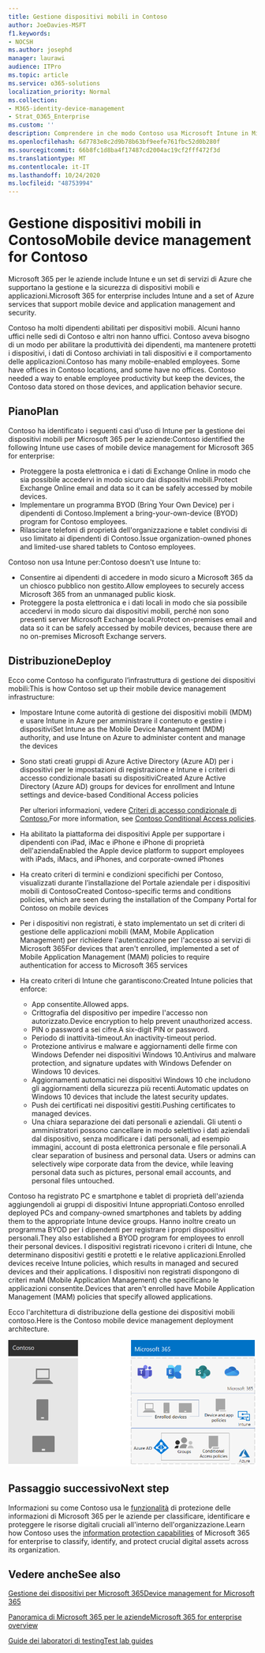 ```yaml
---
title: Gestione dispositivi mobili in Contoso
author: JoeDavies-MSFT
f1.keywords:
- NOCSH
ms.author: josephd
manager: laurawi
audience: ITPro
ms.topic: article
ms.service: o365-solutions
localization_priority: Normal
ms.collection:
- M365-identity-device-management
- Strat_O365_Enterprise
ms.custom: ''
description: Comprendere in che modo Contoso usa Microsoft Intune in Microsoft 365 per le aziende per gestire i dispositivi e le app in esecuzione su di essi.
ms.openlocfilehash: 6d7783e8c2d9b78b63bf9eefe761fbc52d0b280f
ms.sourcegitcommit: 66b8fc1d8ba4f17487cd2004ac19cf2fff472f3d
ms.translationtype: MT
ms.contentlocale: it-IT
ms.lasthandoff: 10/24/2020
ms.locfileid: "48753994"
---
```

# <a name="mobile-device-management-for-contoso"></a><span data-ttu-id="99343-103">Gestione dispositivi mobili in Contoso</span><span class="sxs-lookup"><span data-stu-id="99343-103">Mobile device management for Contoso</span></span>

<span data-ttu-id="99343-104">Microsoft 365 per le aziende include Intune e un set di servizi di Azure che supportano la gestione e la sicurezza di dispositivi mobili e applicazioni.</span><span class="sxs-lookup"><span data-stu-id="99343-104">Microsoft 365 for enterprise includes Intune and a set of Azure services that support mobile device and application management and security.</span></span>

<span data-ttu-id="99343-p101">Contoso ha molti dipendenti abilitati per dispositivi mobili. Alcuni hanno uffici nelle sedi di Contoso e altri non hanno uffici. Contoso aveva bisogno di un modo per abilitare la produttività dei dipendenti, ma mantenere protetti i dispositivi, i dati di Contoso archiviati in tali dispositivi e il comportamento delle applicazioni.</span><span class="sxs-lookup"><span data-stu-id="99343-p101">Contoso has many mobile-enabled employees. Some have offices in Contoso locations, and some have no offices. Contoso needed a way to enable employee productivity but keep the devices, the Contoso data stored on those devices, and application behavior secure.</span></span>

## <a name="plan"></a><span data-ttu-id="99343-108">Piano</span><span class="sxs-lookup"><span data-stu-id="99343-108">Plan</span></span>

<span data-ttu-id="99343-109">Contoso ha identificato i seguenti casi d'uso di Intune per la gestione dei dispositivi mobili per Microsoft 365 per le aziende:</span><span class="sxs-lookup"><span data-stu-id="99343-109">Contoso identified the following Intune use cases of mobile device management for Microsoft 365 for enterprise:</span></span>

- <span data-ttu-id="99343-110">Proteggere la posta elettronica e i dati di Exchange Online in modo che sia possibile accedervi in modo sicuro dai dispositivi mobili.</span><span class="sxs-lookup"><span data-stu-id="99343-110">Protect Exchange Online email and data so it can be safely accessed by mobile devices.</span></span>
- <span data-ttu-id="99343-111">Implementare un programma BYOD (Bring Your Own Device) per i dipendenti di Contoso.</span><span class="sxs-lookup"><span data-stu-id="99343-111">Implement a bring-your-own-device (BYOD) program for Contoso employees.</span></span>
- <span data-ttu-id="99343-112">Rilasciare telefoni di proprietà dell'organizzazione e tablet condivisi di uso limitato ai dipendenti di Contoso.</span><span class="sxs-lookup"><span data-stu-id="99343-112">Issue organization-owned phones and limited-use shared tablets to Contoso employees.</span></span>

<span data-ttu-id="99343-113">Contoso non usa Intune per:</span><span class="sxs-lookup"><span data-stu-id="99343-113">Contoso doesn't use Intune to:</span></span>

- <span data-ttu-id="99343-114">Consentire ai dipendenti di accedere in modo sicuro a Microsoft 365 da un chiosco pubblico non gestito.</span><span class="sxs-lookup"><span data-stu-id="99343-114">Allow employees to securely access Microsoft 365 from an unmanaged public kiosk.</span></span>
- <span data-ttu-id="99343-115">Proteggere la posta elettronica e i dati locali in modo che sia possibile accedervi in modo sicuro dai dispositivi mobili, perché non sono presenti server Microsoft Exchange locali.</span><span class="sxs-lookup"><span data-stu-id="99343-115">Protect on-premises email and data so it can be safely accessed by mobile devices, because there are no on-premises Microsoft Exchange servers.</span></span>

## <a name="deploy"></a><span data-ttu-id="99343-116">Distribuzione</span><span class="sxs-lookup"><span data-stu-id="99343-116">Deploy</span></span>

<span data-ttu-id="99343-117">Ecco come Contoso ha configurato l’infrastruttura di gestione dei dispositivi mobili:</span><span class="sxs-lookup"><span data-stu-id="99343-117">This is how Contoso set up their mobile device management infrastructure:</span></span>

- <span data-ttu-id="99343-118">Impostare Intune come autorità di gestione dei dispositivi mobili (MDM) e usare Intune in Azure per amministrare il contenuto e gestire i dispositivi</span><span class="sxs-lookup"><span data-stu-id="99343-118">Set Intune as the Mobile Device Management (MDM) authority, and use Intune on Azure to administer content and manage the devices</span></span>
- <span data-ttu-id="99343-119">Sono stati creati gruppi di Azure Active Directory (Azure AD) per i dispositivi per le impostazioni di registrazione e Intune e i criteri di accesso condizionale basati su dispositivi</span><span class="sxs-lookup"><span data-stu-id="99343-119">Created Azure Active Directory (Azure AD) groups for devices for enrollment and Intune settings and device-based Conditional Access policies</span></span>

  <span data-ttu-id="99343-120">Per ulteriori informazioni, vedere [Criteri di accesso condizionale di Contoso.](contoso-identity.md#conditional-access-policies-for-identity-and-device-access)</span><span class="sxs-lookup"><span data-stu-id="99343-120">For more information, see [Contoso Conditional Access policies](contoso-identity.md#conditional-access-policies-for-identity-and-device-access).</span></span>

- <span data-ttu-id="99343-121">Ha abilitato la piattaforma dei dispositivi Apple per supportare i dipendenti con iPad, iMac e iPhone e iPhone di proprietà dell'azienda</span><span class="sxs-lookup"><span data-stu-id="99343-121">Enabled the Apple device platform to support employees with iPads, iMacs, and iPhones, and corporate-owned iPhones</span></span>
- <span data-ttu-id="99343-122">Ha creato criteri di termini e condizioni specifichi per Contoso, visualizzati durante l’installazione del Portale aziendale per i dispositivi mobili di Contoso</span><span class="sxs-lookup"><span data-stu-id="99343-122">Created Contoso-specific terms and conditions policies, which are seen during the installation of the Company Portal for Contoso on mobile devices</span></span>
- <span data-ttu-id="99343-123">Per i dispositivi non registrati, è stato implementato un set di criteri di gestione delle applicazioni mobili (MAM, Mobile Application Management) per richiedere l'autenticazione per l'accesso ai servizi di Microsoft 365</span><span class="sxs-lookup"><span data-stu-id="99343-123">For devices that aren't enrolled, implemented a set of Mobile Application Management (MAM) policies to require authentication for access to Microsoft 365 services</span></span>
- <span data-ttu-id="99343-124">Ha creato criteri di Intune che garantiscono:</span><span class="sxs-lookup"><span data-stu-id="99343-124">Created Intune policies that enforce:</span></span>
  - <span data-ttu-id="99343-125">App consentite.</span><span class="sxs-lookup"><span data-stu-id="99343-125">Allowed apps.</span></span>
  - <span data-ttu-id="99343-126">Crittografia del dispositivo per impedire l'accesso non autorizzato.</span><span class="sxs-lookup"><span data-stu-id="99343-126">Device encryption to help prevent unauthorized access.</span></span>
  - <span data-ttu-id="99343-127">PIN o password a sei cifre.</span><span class="sxs-lookup"><span data-stu-id="99343-127">A six-digit PIN or password.</span></span>
  - <span data-ttu-id="99343-128">Periodo di inattività-timeout.</span><span class="sxs-lookup"><span data-stu-id="99343-128">An inactivity-timeout period.</span></span>
  - <span data-ttu-id="99343-129">Protezione antivirus e malware e aggiornamenti delle firme con Windows Defender nei dispositivi Windows 10.</span><span class="sxs-lookup"><span data-stu-id="99343-129">Antivirus and malware protection, and signature updates with Windows Defender on Windows 10 devices.</span></span>
  - <span data-ttu-id="99343-130">Aggiornamenti automatici nei dispositivi Windows 10 che includono gli aggiornamenti della sicurezza più recenti.</span><span class="sxs-lookup"><span data-stu-id="99343-130">Automatic updates on Windows 10 devices that include the latest security updates.</span></span>
  - <span data-ttu-id="99343-131">Push dei certificati nei dispositivi gestiti.</span><span class="sxs-lookup"><span data-stu-id="99343-131">Pushing certificates to managed devices.</span></span>
  - <span data-ttu-id="99343-p102">Una chiara separazione dei dati personali e aziendali. Gli utenti o amministratori possono cancellare in modo selettivo i dati aziendali dal dispositivo, senza modificare i dati personali, ad esempio immagini, account di posta elettronica personale e file personali.</span><span class="sxs-lookup"><span data-stu-id="99343-p102">A clear separation of business and personal data. Users or admins can selectively wipe corporate data from the device, while leaving personal data such as pictures, personal email accounts, and personal files untouched.</span></span>

<span data-ttu-id="99343-134">Contoso ha registrato PC e smartphone e tablet di proprietà dell'azienda aggiungendoli ai gruppi di dispositivi Intune appropriati.</span><span class="sxs-lookup"><span data-stu-id="99343-134">Contoso enrolled deployed PCs and company-owned smartphones and tablets by adding them to the appropriate Intune device groups.</span></span> <span data-ttu-id="99343-135">Hanno inoltre creato un programma BYOD per i dipendenti per registrare i propri dispositivi personali.</span><span class="sxs-lookup"><span data-stu-id="99343-135">They also established a BYOD program for employees to enroll their personal devices.</span></span> <span data-ttu-id="99343-136">I dispositivi registrati ricevono i criteri di Intune, che determinano dispositivi gestiti e protetti e le relative applicazioni.</span><span class="sxs-lookup"><span data-stu-id="99343-136">Enrolled devices receive Intune policies, which results in managed and secured devices and their applications.</span></span> <span data-ttu-id="99343-137">I dispositivi non registrati dispongono di criteri maM (Mobile Application Management) che specificano le applicazioni consentite.</span><span class="sxs-lookup"><span data-stu-id="99343-137">Devices that aren't enrolled have Mobile Application Management (MAM) policies that specify allowed applications.</span></span>

<span data-ttu-id="99343-138">Ecco l'architettura di distribuzione della gestione dei dispositivi mobili contoso.</span><span class="sxs-lookup"><span data-stu-id="99343-138">Here is the Contoso mobile device management deployment architecture.</span></span>

![Infrastruttura di distribuzione per la gestione dei dispositivi mobili contoso](../media/contoso-mdm/contoso-mdm-fig1.png)

## <a name="next-step"></a><span data-ttu-id="99343-140">Passaggio successivo</span><span class="sxs-lookup"><span data-stu-id="99343-140">Next step</span></span>

<span data-ttu-id="99343-141">Informazioni su come Contoso usa le [funzionalità](contoso-info-protect.md) di protezione delle informazioni di Microsoft 365 per le aziende per classificare, identificare e proteggere le risorse digitali cruciali all'interno dell'organizzazione.</span><span class="sxs-lookup"><span data-stu-id="99343-141">Learn how Contoso uses the [information protection capabilities](contoso-info-protect.md) of Microsoft 365 for enterprise to classify, identify, and protect crucial digital assets across its organization.</span></span>

## <a name="see-also"></a><span data-ttu-id="99343-142">Vedere anche</span><span class="sxs-lookup"><span data-stu-id="99343-142">See also</span></span>

[<span data-ttu-id="99343-143">Gestione dei dispositivi per Microsoft 365</span><span class="sxs-lookup"><span data-stu-id="99343-143">Device management for Microsoft 365</span></span>](device-management-roadmap-microsoft-365.md)

[<span data-ttu-id="99343-144">Panoramica di Microsoft 365 per le aziende</span><span class="sxs-lookup"><span data-stu-id="99343-144">Microsoft 365 for enterprise overview</span></span>](microsoft-365-overview.md)

[<span data-ttu-id="99343-145">Guide dei laboratori di testing</span><span class="sxs-lookup"><span data-stu-id="99343-145">Test lab guides</span></span>](m365-enterprise-test-lab-guides.md)

